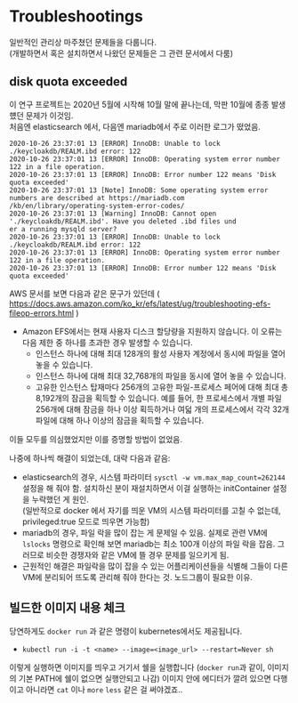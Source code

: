 # Troubleshootings

일반적인 관리상 마주쳤던 문제들을 다룹니다.  
(개발하면서 혹은 설치하면서 나왔던 문제들은 그 관련 문서에서 다룸)

## disk quota exceeded

이 연구 프로젝트는 2020년 5월에 시작해 10월 말에 끝나는데, 막판 10월에 종종 발생헀던 문제가 이것임.  
처음엔 elasticsearch 에서, 다음엔 mariadb에서 주로 이러한 로그가 떴었음.

```
2020-10-26 23:37:01 13 [ERROR] InnoDB: Unable to lock ./keycloakdb/REALM.ibd error: 122
2020-10-26 23:37:01 13 [ERROR] InnoDB: Operating system error number 122 in a file operation.
2020-10-26 23:37:01 13 [ERROR] InnoDB: Error number 122 means 'Disk quota exceeded'
2020-10-26 23:37:01 13 [Note] InnoDB: Some operating system error numbers are described at https://mariadb.com
/kb/en/library/operating-system-error-codes/
2020-10-26 23:37:01 13 [Warning] InnoDB: Cannot open './keycloakdb/REALM.ibd'. Have you deleted .ibd files und
er a running mysqld server?
2020-10-26 23:37:01 13 [ERROR] InnoDB: Unable to lock ./keycloakdb/REALM.ibd error: 122
2020-10-26 23:37:01 13 [ERROR] InnoDB: Operating system error number 122 in a file operation.
2020-10-26 23:37:01 13 [ERROR] InnoDB: Error number 122 means 'Disk quota exceeded'
```
AWS 문서를 보면 다음과 같은 문구가 있던데 ( https://docs.aws.amazon.com/ko_kr/efs/latest/ug/troubleshooting-efs-fileop-errors.html )
* Amazon EFS에서는 현재 사용자 디스크 할당량을 지원하지 않습니다. 이 오류는 다음 제한 중 하나를 초과한 경우 발생할 수 있습니다.
  - 인스턴스 하나에 대해 최대 128개의 활성 사용자 계정에서 동시에 파일을 열어 놓을 수 있습니다.
  - 인스턴스 하나에 대해 최대 32,768개의 파일을 동시에 열어 놓을 수 있습니다.
  - 고유한 인스턴스 탑재마다 256개의 고유한 파일-프로세스 페어에 대해 최대 총 8,192개의 잠금을 획득할 수 있습니다. 
    예를 들어, 한 프로세스에서 개별 파일 256개에 대해 잠금을 하나 이상 획득하거나 여덟 개의 프로세스에서 각각 32개 파일에 대해 하나 이상의 잠금을 획득할 수 있습니다.

이들 모두를 의심했었지만 이를 증명할 방법이 없었음.

나중에 하나씩 해결이 되었는데, 대략 다음과 같음:
- elasticsearch의 경우, 시스템 파라미터 ```sysctl -w vm.max_map_count=262144``` 설정을 해 줘야 함.
  설치하신 분이 재설치하면서 이걸 실행하는 initContainer 설정을 누락했던 게 원인.  
  (일반적으로 docker 에서 자기를 띄운 VM의 시스템 파라미터를 고칠 수 없는데, privileged:true 모드로 띄우면 가능함)
- mariadb의 경우, 파일 락을 많이 잡는 게 문제일 수 있음. 실제로 관련 VM에  ```lslocks``` 명령으로 확인해 보면 mariadb는 최소 100개 이상의 파일 락을 잡음.
  그러므로 비슷한 경쟁자와 같은 VM에 뜰 경우 문제를 일으키게 됨.
- 근원적인 해결은 파일락을 많이 잡을 수 있는 어플리케이션들을 식별해 그들이 다른 VM에 분리되어 뜨도록 관리해 줘야 한다는 것. 노드그룹이 필요한 이유.


## 빌드한 이미지 내용 체크

당연하게도 `docker run` 과 같은 명령이 kubernetes에서도 제공됩니다. 
- `kubectl run -i -t <name> --image=<image_url> --restart=Never sh `

이렇게 실행하면 이미지를 띄우고 거기서 쉘을 실행합니다 (`docker run`과 같이, 이미지의 기본 PATH에 쉘이 없으면 실행안되고 나감)
이미지 안에 에디터가 깔려 있으면 다행이고 아니라면 `cat` 이나 `more` `less` 같은 걸 써야겠죠..




 
